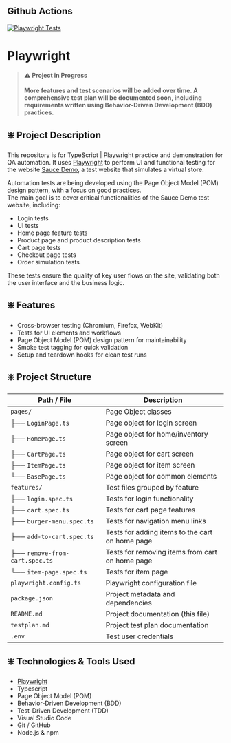 ## Github Actions

[![Playwright Tests](https://github.com/liddm/Playwright/actions/workflows/playwright.yml/badge.svg)](https://github.com/liddm/Playwright/actions/workflows/playwright.yml)

# Playwright

> #### ⚠️ Project in Progress  
> **More features and test scenarios will be added over time. A comprehensive test plan will be documented soon, including requirements written using Behavior-Driven Development (BDD) practices.**

## ❇️ Project Description

This repository is for TypeScript | Playwright practice and demonstration for QA automation. It uses [Playwright](https://playwright.dev/) to perform UI and functional testing for the website [Sauce Demo](https://www.saucedemo.com/), a test website that simulates a virtual store.

Automation tests are being developed using the Page Object Model (POM) design pattern, with a focus on good practices.  
The main goal is to cover critical functionalities of the Sauce Demo test website, including:

- Login tests  
- UI tests  
- Home page feature tests  
- Product page and product description tests  
- Cart page tests  
- Checkout page tests  
- Order simulation tests  

These tests ensure the quality of key user flows on the site, validating both the user interface and the business logic.

## ❇️ Features

- Cross-browser testing (Chromium, Firefox, WebKit)  
- Tests for UI elements and workflows  
- Page Object Model (POM) design pattern for maintainability  
- Smoke test tagging for quick validation  
- Setup and teardown hooks for clean test runs  


## ❇️ Project Structure

| Path / File                     | Description                                        |
|----------------------------------|---------------------------------------------------|
| `pages/`                         | Page Object classes                               |
| ├── `LoginPage.ts`              | Page object for login screen                       |
| ├── `HomePage.ts`               | Page object for home/inventory screen              |
| ├── `CartPage.ts`               | Page object for cart screen                        |
| ├── `ItemPage.ts`               | Page object for item screen                        |
| └── `BasePage.ts`                 | Page object for common elements                  |
| `features/`                      | Test files grouped by feature                     |
| ├── `login.spec.ts`             | Tests for login functionality                      |
| ├── `cart.spec.ts`              | Tests for cart page features                       |
| ├── `burger-menu.spec.ts`       | Tests for navigation menu links                    |
| ├── `add-to-cart.spec.ts`       | Tests for adding items to the cart on home page    |
| ├── `remove-from-cart.spec.ts`  | Tests for removing items from cart on home page    |
| └── `item-page.spec.ts`          | Tests for item page                               |
| `playwright.config.ts`          | Playwright configuration file                      |
| `package.json`                  | Project metadata and dependencies                  |
| `README.md`                     | Project documentation (this file)                  |
| `testplan.md`                     | Project test plan documentation                  |
| `.env`                            | Test user credentials                            |

## ❇️ Technologies & Tools Used

- [Playwright](https://playwright.dev/)  
- Typescript  
- Page Object Model (POM)  
- Behavior-Driven Development (BDD)  
- Test-Driven Development (TDD)  
- Visual Studio Code  
- Git / GitHub  
- Node.js & npm  
